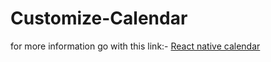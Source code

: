 # Customize-Calendar

for more information go with this link:-
<a href="https://github.com/wix/react-native-calendars#agenda" target="_blank">React native calendar</a>
